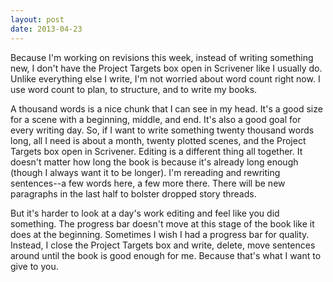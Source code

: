 ```yaml
---
layout: post
date: 2013-04-23
---
```


Because I'm working on revisions this week, instead of writing something new, I don't have the Project Targets box open in Scrivener like I usually do. Unlike everything else I write, I'm not worried about word count right now. I use word count to plan, to structure, and to write my books.  

A thousand words is a nice chunk that I can see in my head. It's a good size for a scene with a beginning, middle, and end. It's also a good goal for every writing day. So, if I want to write something twenty thousand words long, all I need is about a month, twenty plotted scenes, and the Project Targets box open in Scrivener. Editing is a different thing all together. It doesn't matter how long the book is because it's already long enough (though I always want it to be longer). I'm rereading and rewriting sentences--a few words here, a few more there. There will be new paragraphs in the last half to bolster dropped story threads.  

But it's harder to look at a day's work editing and feel like you did something. The progress bar doesn't move at this stage of the book like it does at the beginning. Sometimes I wish I had a progress bar for quality. Instead, I close the Project Targets box and write, delete, move sentences around until the book is good enough for me. Because that's what I want to give to you. 
